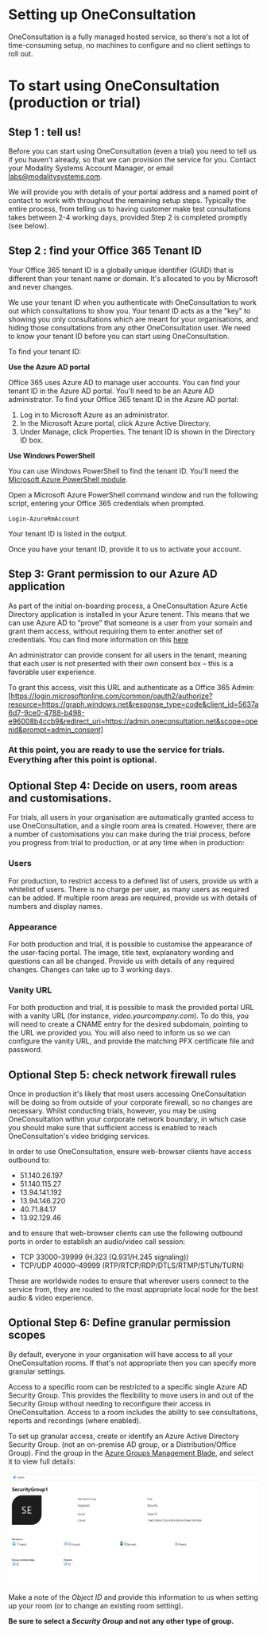 # Setting up OneConsultation

OneConsultation is a fully managed hosted service, so there's not a lot of time-consuming setup, no machines to configure and no client settings to roll out. 

# To start using OneConsultation (production or trial)

## Step 1 : tell us!

Before you can start using OneConsultation (even a trial) you need to tell us if you haven't already, so that we can provision the service for you. Contact your Modality Systems Account Manager, or email [labs@modalitysystems.com](mailto:labs@modalitysystems.com).

We will provide you with details of your portal address and a named point of contact to work with throughout the remaining setup steps. Typically the entire process, from telling us to having customer make test consultations takes between 2-4 working days, provided Step 2 is completed promptly (see below).

## Step 2 : find your Office 365 Tenant ID

Your Office 365 tenant ID is a globally unique identifier (GUID) that is different than your tenant name or domain. It's allocated to you by Microsoft and never changes.

We use your tenant ID when you authenticate with OneConsultation to work out which consultations to show you. Your tenant ID acts as a the "key" to showing you only consultations which are meant for your organisations, and hiding those consultations from any other OneConsultation user. We need to know your tenant ID before you can start using OneConsultation.

To find your tenant ID:

**Use the Azure AD portal**

Office 365 uses Azure AD to manage user accounts. You can find your tenant ID in the Azure AD portal. You'll need to be an Azure AD administrator. To find your Office 365 tenant ID in the Azure AD portal:

 1. Log in to Microsoft Azure as an administrator.
 2. In the Microsoft Azure portal, click Azure Active Directory.
 3. Under Manage, click Properties. The tenant ID is shown in the Directory ID box.

**Use Windows PowerShell**

You can use Windows PowerShell to find the tenant ID. You'll need the [Microsoft Azure PowerShell module](https://go.microsoft.com/fwlink/p/?LinkId=717444).

Open a Microsoft Azure PowerShell command window and run the following script, entering your Office 365 credentials when prompted.

```
Login-AzureRmAccount
```

Your tenant ID is listed in the output.

Once you have your tenant ID, provide it to us to activate your account.

## Step 3: Grant permission to our Azure AD application

As part of the initial on-boarding process, a OneConsultation Azure Actie Directory application is installed in your Azure tenent. This means that we can use Azure AD to “prove” that someone is a user from your somain and grant them access, without requiring them to enter another set of credentials. You can find more information on this [here](https://modalitysystems.github.io/oneconsultation-docs/auth.html)

An administrator can provide consent for all users in the tenant, meaning that each user is not presented with their own consent box – this is a favorable user experience.

To grant this access, visit this URL and authenticate as a Office 365 Admin: [https://login.microsoftonline.com/common/oauth2/authorize?resource=https://graph.windows.net&response_type=code&client_id=5637a6d7-9ce0-4788-b498-e96008b4ccb9&redirect_uri=https://admin.oneconsultation.net&scope=openid&prompt=admin_consent]

### At this point, you are ready to use the service for trials. Everything after this point is optional. 

## Optional Step 4: Decide on users, room areas and customisations.

For trials, all users in your organisation are automatically granted access to use OneConsultation, and a single room area is created. However, there are a number of customisations you can make during the trial process, before you progress from trial to production, or at any time when in production:

### Users
For production, to restrict access to a defined list of users, provide us with a whitelist of users. There is no charge per user, as many users as required can be added. If multiple room areas are required, provide us with details of numbers and display names.

### Appearance
For both production and trial, it is possible to customise the appearance of the user-facing portal. The image, title text, explanatory wording and questions can all be changed. Provide us with details of any required changes. Changes can take up to 3 working days.

### Vanity URL
For both production and trial, it is possible to mask the provided portal URL with a vanity URL (for instance, *video.yourcompany.com*). To do this, you will need to create a CNAME entry for the desired subdomain, pointing to the URL we provided you. You will also need to inform us so we can configure the vanity URL, and provide the matching PFX certificate file and password.

## Optional Step 5: check network firewall rules
Once in production it's likely that most users accessing OneConsultation will be doing so from outside of your corporate firewall, so no changes are necessary. Whilst conducting trials, however, you may be using OneConsultation within your corporate network boundary, in which case you should make sure that sufficient access is enabled to reach OneConsultation's video bridging services.

In order to use OneConsultation, ensure web-browser clients have access outbound to:

 - 51.140.26.197
 - 51.140.115.27
 - 13.94.141.192
 - 13.94.146.220
 - 40.71.84.17
 - 13.92.129.46
 
and to ensure that web-browser clients can use the following outbound ports in order to establish an audio/video call session:
 
 - TCP 33000–39999  (H.323 (Q.931/H.245 signaling)) 
 - TCP/UDP 40000–49999 (RTP/RTCP/RDP/DTLS/RTMP/STUN/TURN)
 
These are worldwide nodes to ensure that wherever users connect to the service from, they are routed to the most appropriate local node for the best audio & video experience.

## Optional Step 6: Define granular permission scopes
By default, everyone in your organisation will have access to all your OneConsultation rooms. If that's not appropriate then you can specify more granular settings.

Access to a specific room can be restricted to a specific single Azure AD Security Group. This provides the flexibility to move users in and out of the Security Group without needing to reconfigure their access in OneConsultation. Access to a room includes the ability to see consultations, reports and recordings (where enabled).

To set up granular access, create or identify an Azure Active Directory Security Group. (not an on-premise AD group, or a Distribution/Office Group). Find the group in the [Azure Groups Management Blade](https://portal.azure.com/#blade/Microsoft_AAD_IAM/GroupsManagementMenuBlade/AllGroups), and select it to view full details:

![Azure AD Management Blade](/images/azure-ad-groups.png)

Make a note of the *Object ID* and provide this information to us when setting up your room (or to change an existing room setting). 

**Be sure to select a *Security Group* and not any other type of group.**
